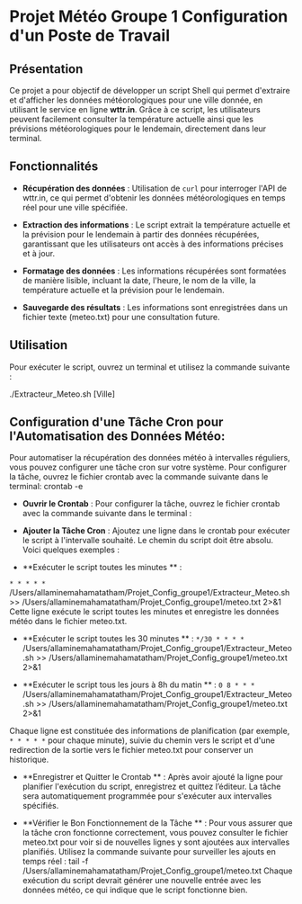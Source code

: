 # Projet Météo Groupe 1 Configuration d'un Poste de Travail

## Présentation

Ce projet a pour objectif de développer un script Shell qui permet d'extraire et d'afficher les données météorologiques pour une ville donnée, en utilisant le service en ligne **wttr.in**. Grâce à ce script, les utilisateurs peuvent facilement consulter la température actuelle ainsi que les prévisions météorologiques pour le lendemain, directement dans leur terminal.

## Fonctionnalités

- **Récupération des données** : Utilisation de `curl` pour interroger l'API de wttr.in, ce qui permet d'obtenir les données météorologiques en temps réel pour une ville spécifiée.
  
- **Extraction des informations** : Le script extrait la température actuelle et la prévision pour le lendemain à partir des données récupérées, garantissant que les utilisateurs ont accès à des informations précises et à jour.
  
- **Formatage des données** : Les informations récupérées sont formatées de manière lisible, incluant la date, l'heure, le nom de la ville, la température actuelle et la prévision pour le lendemain.

- **Sauvegarde des résultats** : Les informations sont enregistrées dans un fichier texte (meteo.txt) pour une consultation future.

## Utilisation

Pour exécuter le script, ouvrez un terminal et utilisez la commande suivante :

./Extracteur_Meteo.sh [Ville]


## Configuration d'une Tâche Cron pour l'Automatisation des Données Météo:
Pour automatiser la récupération des données météo à intervalles réguliers, vous pouvez configurer une tâche cron sur votre système.
Pour configurer la tâche, ouvrez le fichier crontab avec la commande suivante dans le terminal: crontab -e



- **Ouvrir le Crontab** : Pour configurer la tâche, ouvrez le fichier crontab avec la commande suivante dans le terminal :


- **Ajouter la Tâche Cron** : Ajoutez une ligne dans le crontab pour exécuter le script à l'intervalle souhaité. Le chemin du script doit être absolu. Voici quelques exemples :



- **Exécuter le script toutes les minutes ** :

 ```* * * * * ```/Users/allaminemahamatatham/Projet_Config_groupe1/Extracteur_Meteo.sh >> /Users/allaminemahamatatham/Projet_Config_groupe1/meteo.txt 2>&1
Cette ligne exécute le script toutes les minutes et enregistre les données météo dans le fichier meteo.txt.



- **Exécuter le script toutes les 30 minutes ** : ```*/30 * * * *``` /Users/allaminemahamatatham/Projet_Config_groupe1/Extracteur_Meteo.sh >> /Users/allaminemahamatatham/Projet_Config_groupe1/meteo.txt 2>&1



- **Exécuter le script tous les jours à 8h du matin ** : ```0 8 * * *``` /Users/allaminemahamatatham/Projet_Config_groupe1/Extracteur_Meteo.sh >> /Users/allaminemahamatatham/Projet_Config_groupe1/meteo.txt 2>&1

Chaque ligne est constituée des informations de planification (par exemple,``` * * * * *``` pour chaque minute), suivie du chemin vers le script et d'une redirection de la sortie vers le fichier meteo.txt pour conserver un historique.


- **Enregistrer et Quitter le Crontab ** : Après avoir ajouté la ligne pour planifier l'exécution du script, enregistrez et quittez l’éditeur. La tâche sera automatiquement programmée pour s'exécuter aux intervalles spécifiés.

- **Vérifier le Bon Fonctionnement de la Tâche ** : Pour vous assurer que la tâche cron fonctionne correctement, vous pouvez consulter le fichier meteo.txt pour voir si de nouvelles lignes y sont ajoutées aux intervalles planifiés. Utilisez la commande suivante pour surveiller les ajouts en temps réel :
tail -f /Users/allaminemahamatatham/Projet_Config_groupe1/meteo.txt
Chaque exécution du script devrait générer une nouvelle entrée avec les données météo, ce qui indique que le script fonctionne bien.
